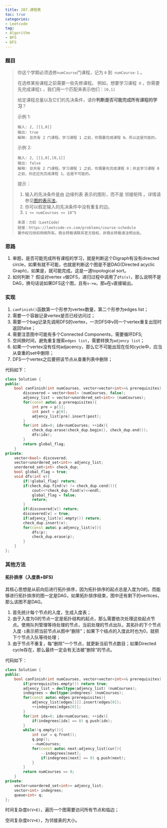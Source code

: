 ```yaml
---
title: 207.课程表
toc: true
categories:
- Leetcode
tag: 
- Algorithm
- BFS
- DFS
---
```


### 题目

> 你这个学期必须选修` numCourse `门课程，记为 `0` 到` numCourse-1` 。
>
> 在选修某些课程之前需要一些先修课程。 例如，想要学习课程` 0` ，你需要先完成课程`1` ，我们用一个匹配来表示他们：`[0,1]`
>
> 给定课程总量以及它们的先决条件，请你**判断是否可能完成所有课程的学习**？
>
>  
>
> 示例 1:
>
> ```
> 输入: 2, [[1,0]] 
> 输出: true
> 解释: 总共有 2 门课程。学习课程 1 之前，你需要完成课程 0。所以这是可能的。
> ```
>
>
> 示例 2:
>
> ```
> 输入: 2, [[1,0],[0,1]]
> 输出: false
> 解释: 总共有 2 门课程。学习课程 1 之前，你需要先完成课程 0；并且学习课程 0 之前，你还应先完成课程 1。这是不可能的。
> ```
>
>
> 提示：
>
> 1. 输入的先决条件是由 边缘列表 表示的图形，而不是 邻接矩阵 。详情请参见[图的表示法](http://blog.csdn.net/woaidapaopao/article/details/51732947)。
> 2. 你可以假定输入的先决条件中没有重复的边。
> 3. `1 <= numCourses <= 10^5`
> 
> ```
>来源：力扣（LeetCode）
> 链接：https://leetcode-cn.com/problems/course-schedule
> 著作权归领扣网络所有。商业转载请联系官方授权，非商业转载请注明出处。
> ```

<!--more-->

### 思路

1. 审题，是否可能完成所有课程的学习，就是判断这个Digraph有没有directed circle，如果有就不可能，也就是判断这个图是不是DAG(Directed acyclic Graph)，如果是，就可能完成。这是一道topological sort。
2. 如何判断？
   假设对vertex `v`做DFS，递归过程中调用了`dfs(v)`，那么说明不是DAG，换句话说如果DFS这个图，且有`v->w`，那`w`在`v`直接输出。

### 实现

1. `canFinish()`函数第一个形参为vertex数量，第二个形参为edges list；
2. 需要一个容器记录vertex是否已经访问过；
3. 需要一个bag记录先调用DFS的vertex，一次DFS中v同一个vertex重复出现时返回false；
4. 需要注意图中可能有多个Connected Components，需要循环DFS;
5. 空间换时间，避免重复搜索`edges list`，需要转换为`adjency list`；
6. 如果一个vertex没有任何adjacency，那么它不可能出现在任何cycle中，应当从查重的set中删除；
7. DFS一个vertex之后要把该节点从查重列表中删除；

代码如下：

```c++
class Solution {
public:
    bool canFinish(int numCourses, vector<vector<int>>& prerequisites) {
        discovered = vector<bool> (numCourses, false);
        adjency_list = vector<unordered_set<int>> (numCourses);
        for(const auto& p:prerequisites){
            int pre = p[1];
            int post = p[0];
            adjency_list[pre].insert(post);
        }
        for(int idx=0; idx<numCourses; ++idx){
            check_dup.erase(check_dup.begin(), check_dup.end());
            dfs(idx);
        }
        return global_flag;
    }
private:
    vector<bool> discovered;
    vector<unordered_set<int>> adjency_list;
    unordered_set<int> check_dup;
    bool global_flag = true;
    void dfs(int v){
        if(!global_flag) return;
        if(check_dup.find(v) != check_dup.cend()){
            cout<<*check_dup.find(v)<<endl;
            global_flag = false;
            return;        
        }       
        if(discovered[v]) return;       
        discovered[v] = true;
        if(adjency_list[v].empty()) return;
        check_dup.insert(v);
        for(const auto& p:adjency_list[v]){            
            dfs(p);
            check_dup.erase(p);
        }
    }
};
```

### 其他方法

#### 拓扑排序（入度表+BFS)

其核心思想是从前向后进行拓扑排序，因为拓扑排序的起点总是入度为0的。而能够进行拓扑排序的图一定是DAG，如果拓扑排序结束，图中还有剩下的vertices，那么该图不是DAG。

1. 首先统计每个节点的入度，生成入度表；
2. 由于入度为0的节点一定是拓扑结构的起点，那么需要依次处理这些起点节点。使用队列管理等待处理的节点，当前处理的节点出队，其拓扑的下个节点入度`-1`表示把当前节点从图中“删除”；如果下个结点的入度此时也为0，就把下个节点入队等待处理；
3. 由于节点不重复，每“删除”一个节点，就更新当前节点数目；如果Directed cycle存在，那么最终一定会有无法被”删除“的节点。

代码如下：

```c++
class Solution {
public:
    bool canFinish(int numCourses, vector<vector<int>>& prerequisites) {
        if(prerequisites.empty()) return true;
        adjency_list = decltype(adjency_list) (numCourses);
        indegrees = decltype(indegrees) (numCourses);        
        for(const auto& edges:prerequisites){
            adjency_list[edges[1]].insert(edges[0]);
            ++indegrees[edges[0]];
        }
        for(int idx=0; idx<numCourses; ++idx){
            if(indegrees[idx] == 0) q.push(idx);
        }
        while(!q.empty()){
            int cur = q.front();
            q.pop();
            --numCourses;
            for(const auto& next:adjency_list[cur]){
                --indegrees[next];
                if(indegrees[next] == 0) q.push(next);
            }
        }
        return numCourses == 0;
    }
private:
    vector<unordered_set<int>> adjency_list;
    vector<int> indegrees;
    queue<int> q;
};
```

时间复杂度`O(V+E)`，遍历一个图需要访问所有节点和临边；

空间复杂度`O(V+E)`，为邻接表的大小。